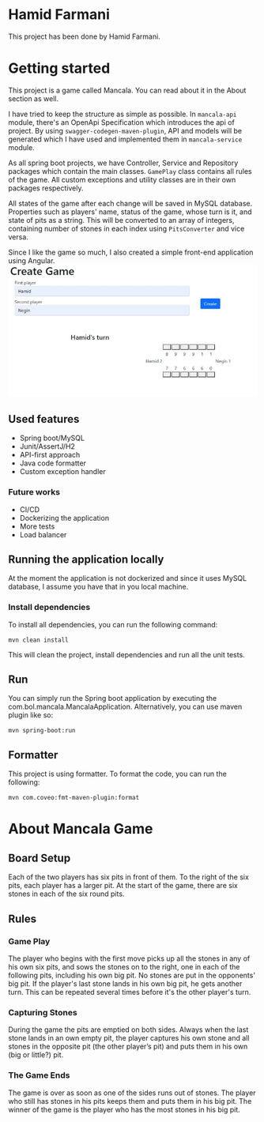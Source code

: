 # Hamid Farmani
This project has been done by Hamid Farmani.

# Getting started
This project is a game called Mancala. You can read about it in the About section as well.

I have tried to keep the structure as simple as possible. In ```mancala-api``` module, there's an OpenApi Specification which introduces the api of project. By using ```swagger-codegen-maven-plugin```, API and models will be generated which I have used and implemented them in ```mancala-service``` module.

As all spring boot projects, we have Controller, Service and Repository packages which contain the main classes. ```GamePlay``` class contains all rules of the game. All custom exceptions and utility classes are in their own packages respectively.

All states of the game after each change will be saved in MySQL database. Properties such as players' name, status of the game, whose turn is it, and state of pits as a string. This will be converted to an array of integers, containing number of stones in each index using ```PitsConverter``` and vice versa. 

Since I like the game so much, I also created a simple front-end application using Angular.
![image description](mancala-service/src/main/resources/static/screenshot-ui.JPG)


## Used features
* Spring boot/MySQL
* Junit/AssertJ/H2
* API-first approach
* Java code formatter
* Custom exception handler

### Future works
* CI/CD
* Dockerizing the application
* More tests
* Load balancer

## Running the application locally
At the moment the application is not dockerized and since it uses MySQL database, I assume you have that in you local machine.
### Install dependencies
To install all dependencies, you can run the following command:
```
mvn clean install
```
This will clean the project, install dependencies and run all the unit tests.
## Run
You can simply run the Spring boot application by executing the com.bol.mancala.MancalaApplication. Alternatively, you can use maven plugin like so:
```
mvn spring-boot:run
```

## Formatter
This project is using formatter. To format the code, you can run the following: 
```
mvn com.coveo:fmt-maven-plugin:format
```

# About Mancala Game
## Board Setup
Each of the two players has six pits in front of them. To the right of the six pits,  each player has a larger pit. At the start of the game, there are six stones in each  of the six round pits.
## Rules
### Game Play
The player who begins with the first move picks up all the stones in any of his  own six pits, and sows the stones on to the right, one in each of the following  pits, including his own big pit. No stones are put in the opponents' big pit. If the  player's last stone lands in his own big pit, he gets another turn. This can be  repeated several times before it's the other player's turn.
### Capturing Stones
During the game the pits are emptied on both sides. Always when the last stone  lands in an own empty pit, the player captures his own stone and all stones in the  opposite pit (the other player’s pit) and puts them in his own (big or little?) pit.
### The Game Ends
The game is over as soon as one of the sides runs out of stones. The player who  still has stones in his pits keeps them and puts them in his big pit. The winner of  the game is the player who has the most stones in his big pit.
